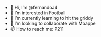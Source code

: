 - 👋 Hi, I’m @fernandoJ4
- 👀 I’m interested in Football
- 🌱 I’m currently learning to hit the griddy
- 💞️ I’m looking to collaborate with Mbappe
- 📫 How to reach me: P211

<!---
fernandoJ4/fernandoJ4 is a ✨ special ✨ repository because its `README.md` (this file) appears on your GitHub profile.
You can click the Preview link to take a look at your changes.
--->
